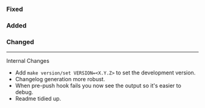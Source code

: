 ### Fixed

### Added

### Changed

---
Internal Changes
  - Add `make version/set VERSION=<X.Y.Z>` to set the development version.
  - Changelog generation more robust.
  - When pre-push hook fails you now see the output so it's easier to debug.
  - Readme tidied up.
<!-- RECENT COMMITS TO JOG YOUR MEMORY (DELETE THIS SECTION WHEN DONE)...
commit 092b9c528efd05c81adca790f6a11f4dc3a80efe
Author: Sam Salisbury <samsalisbury@gmail.com>
Date:   Wed Jun 15 16:36:18 2022 +0100

    rearrange readme

commit ce070af1ae028f8b9bc49604ebb380bae91e87c7
Author: Sam Salisbury <samsalisbury@gmail.com>
Date:   Wed Jun 15 16:36:03 2022 +0100

    remove table of contents header
 END RECENT COMMITS TO JOG YOUR MEMORY (DELETE THIS SECTION WHEN DONE)... -->
